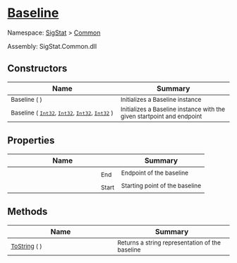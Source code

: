 # [Baseline](./Baseline.md)

Namespace: [SigStat]() > [Common](./README.md)

Assembly: SigStat.Common.dll


## Constructors

| Name | Summary | 
| --- | --- | 
| <img width=200/> <sub>Baseline (  )</sub>| <sub>Initializes a Baseline instance</sub>| <br>
| <img width=200/> <sub>Baseline ( [`Int32`](https://docs.microsoft.com/en-us/dotnet/api/System.Int32), [`Int32`](https://docs.microsoft.com/en-us/dotnet/api/System.Int32), [`Int32`](https://docs.microsoft.com/en-us/dotnet/api/System.Int32), [`Int32`](https://docs.microsoft.com/en-us/dotnet/api/System.Int32) )</sub>| <sub>Initializes a Baseline instance with the given startpoint and endpoint</sub>| <br>


## Properties

| Name | Summary | 
| --- | --- | 
| <img width=200/> <sub>End</sub>| <sub>Endpoint of the baseline</sub>| <br>
| <img width=200/> <sub>Start</sub>| <sub>Starting point of the baseline</sub>| <br>


## Methods

| Name | Summary | 
| --- | --- | 
| <img width=200/> <sub>[ToString](./Methods/Baseline-100663332.md) (  )</sub>| <sub>Returns a string representation of the baseline</sub>| <br>


